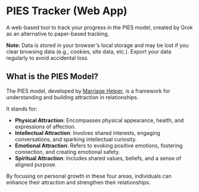 # PIES Tracker (Web App)

A web-based tool to track your progress in the PIES model, created by Grok as an alternative to paper-based tracking.

**Note:** Data is stored in your browser's local storage and may be lost if you clear browsing data (e.g., cookies, site data, etc.). Export your data regularly to avoid accidental loss.

## What is the PIES Model?

The PIES model, developed by [Marriage Helper](https://marriagehelper.com/), is a framework for understanding and building attraction in relationships.

It stands for:
- **Physical Attraction**: Encompasses physical appearance, health, and expressions of affection.
- **Intellectual Attraction**: Involves shared interests, engaging conversations, and sparking intellectual curiosity.
- **Emotional Attraction**: Refers to evoking positive emotions, fostering connection, and creating emotional safety.
- **Spiritual Attraction**: Includes shared values, beliefs, and a sense of aligned purpose.

By focusing on personal growth in these four areas, individuals can enhance their attraction and strengthen their relationships.
